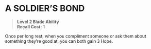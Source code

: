 # A SOLDIER’S BOND

> **Level 2 Blade Ability**  
> **Recall Cost:** 1

Once per long rest, when you compliment someone or ask them about something they’re good at, you can both gain 3 Hope.